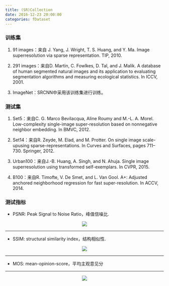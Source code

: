 ```yaml
---
title: (SR)Collection
date: 2016-12-23 20:00:00
categories: fDataset
---
```


<script type="text/javascript" src="http://cdn.mathjax.org/mathjax/latest/MathJax.js?config=default"></script>

### 训练集

1. 91 images：来自 J. Yang, J. Wright, T. S. Huang, and Y. Ma. Image superresolution via sparse representation. TIP, 2010.
   
2. 291 images：来自D. Martin, C. Fowlkes, D. Tal, and J. Malik. A database of human segmented natural images and its application to evaluating segmentation algorithms and measuring ecological statistics. In ICCV, 2001.

3. ImageNet：SRCNN中采用该训练集进行训练。

### 测试集

1. Set5：来自C. G. Marco Bevilacqua, Aline Roumy and M.-L. A. Morel. Low-complexity single-image super-resolution based on nonnegative neighbor embedding. In BMVC, 2012.

2. Set14：来自R. Zeyde, M. Elad, and M. Protter. On single image scale-upusing sparse-representations. In Curves and Surfaces, pages 711–730. Springer, 2012.

3. Urban100：来自J.-B. Huang, A. Singh, and N. Ahuja. Single image superresolution using transformed self-exemplars. In CVPR, 2015.

4. B100：来自R. Timofte, V. De Smet, and L. Van Gool. A+: Adjusted anchored neighborhood regression for fast super-resolution. In ACCV, 2014.

### 测试指标

* PSNR: Peak Signal to Noise Ratio，峰值信噪比.

<center><img src="{{ site.baseurl }}/images/pdDataset/sr2.png"></center>

--------

* SSIM: structural similarity index，结构相似性.

<center><img src="{{ site.baseurl }}/images/pdDataset/sr3.png"></center>

-------

* MOS: mean-opinion-score，平均主观意见分

-------

<center><img src="{{ site.baseurl }}/images/pdDataset/sr1.png"></center>
